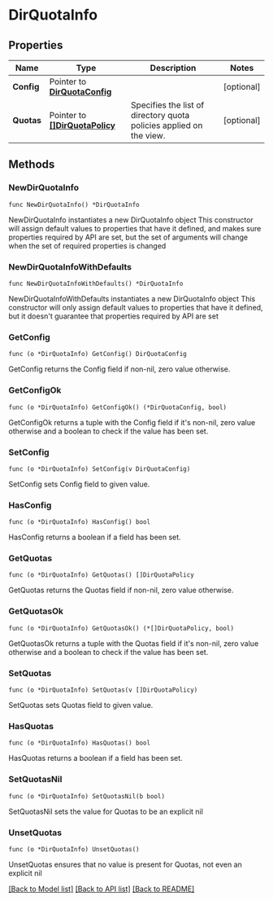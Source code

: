 # DirQuotaInfo

## Properties

Name | Type | Description | Notes
------------ | ------------- | ------------- | -------------
**Config** | Pointer to [**DirQuotaConfig**](DirQuotaConfig.md) |  | [optional] 
**Quotas** | Pointer to [**[]DirQuotaPolicy**](DirQuotaPolicy.md) | Specifies the list of directory quota policies applied on the view. | [optional] 

## Methods

### NewDirQuotaInfo

`func NewDirQuotaInfo() *DirQuotaInfo`

NewDirQuotaInfo instantiates a new DirQuotaInfo object
This constructor will assign default values to properties that have it defined,
and makes sure properties required by API are set, but the set of arguments
will change when the set of required properties is changed

### NewDirQuotaInfoWithDefaults

`func NewDirQuotaInfoWithDefaults() *DirQuotaInfo`

NewDirQuotaInfoWithDefaults instantiates a new DirQuotaInfo object
This constructor will only assign default values to properties that have it defined,
but it doesn't guarantee that properties required by API are set

### GetConfig

`func (o *DirQuotaInfo) GetConfig() DirQuotaConfig`

GetConfig returns the Config field if non-nil, zero value otherwise.

### GetConfigOk

`func (o *DirQuotaInfo) GetConfigOk() (*DirQuotaConfig, bool)`

GetConfigOk returns a tuple with the Config field if it's non-nil, zero value otherwise
and a boolean to check if the value has been set.

### SetConfig

`func (o *DirQuotaInfo) SetConfig(v DirQuotaConfig)`

SetConfig sets Config field to given value.

### HasConfig

`func (o *DirQuotaInfo) HasConfig() bool`

HasConfig returns a boolean if a field has been set.

### GetQuotas

`func (o *DirQuotaInfo) GetQuotas() []DirQuotaPolicy`

GetQuotas returns the Quotas field if non-nil, zero value otherwise.

### GetQuotasOk

`func (o *DirQuotaInfo) GetQuotasOk() (*[]DirQuotaPolicy, bool)`

GetQuotasOk returns a tuple with the Quotas field if it's non-nil, zero value otherwise
and a boolean to check if the value has been set.

### SetQuotas

`func (o *DirQuotaInfo) SetQuotas(v []DirQuotaPolicy)`

SetQuotas sets Quotas field to given value.

### HasQuotas

`func (o *DirQuotaInfo) HasQuotas() bool`

HasQuotas returns a boolean if a field has been set.

### SetQuotasNil

`func (o *DirQuotaInfo) SetQuotasNil(b bool)`

 SetQuotasNil sets the value for Quotas to be an explicit nil

### UnsetQuotas
`func (o *DirQuotaInfo) UnsetQuotas()`

UnsetQuotas ensures that no value is present for Quotas, not even an explicit nil

[[Back to Model list]](../README.md#documentation-for-models) [[Back to API list]](../README.md#documentation-for-api-endpoints) [[Back to README]](../README.md)


